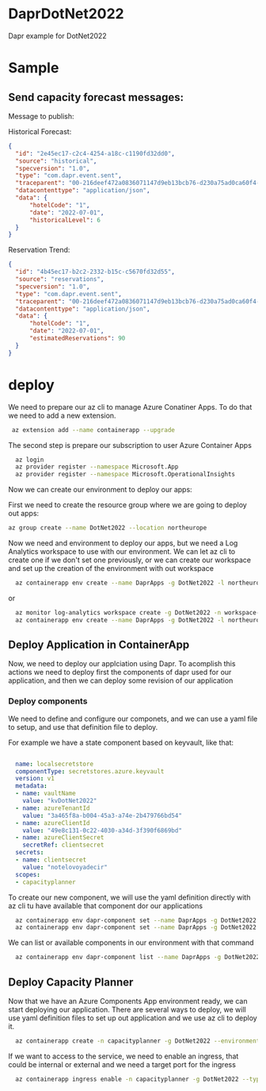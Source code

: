 # DaprDotNet2022
Dapr example for DotNet2022

# Sample

## Send capacity forecast messages:

Message to publish:

Historical Forecast:

``` json
{
  "id": "2e45ec17-c2c4-4254-a18c-c1190fd32dd0",
  "source": "historical",
  "specversion": "1.0",
  "type": "com.dapr.event.sent",
  "traceparent": "00-216deef472a0836071147d9eb13bcb76-d230a75ad0ca60f4-00",
  "datacontenttype": "application/json",
  "data": {
      "hotelCode": "1",
      "date": "2022-07-01",
      "historicalLevel": 6
  }
}
```

Reservation Trend:

``` json
{
  "id": "4b45ec17-b2c2-2332-b15c-c5670fd32d55",
  "source": "reservations",
  "specversion": "1.0",
  "type": "com.dapr.event.sent",
  "traceparent": "00-216deef472a0836071147d9eb13bcb76-d230a75ad0ca60f4-00",
  "datacontenttype": "application/json",
  "data": {
      "hotelCode": "1",
      "date": "2022-07-01",
      "estimatedReservations": 90
  }
}
```

# deploy

We need to prepare our az cli to manage Azure Conatiner Apps. To do that we need to add a new extension.

``` Bash
 az extension add --name containerapp --upgrade
```

The second step is prepare our subscription to user Azure Container Apps

``` Bash
  az login
  az provider register --namespace Microsoft.App
  az provider register --namespace Microsoft.OperationalInsights
```
  

Now we can create our environment to deploy our apps:

First we need to create the resource group where we are going to deploy out apps:

``` Bash
az group create --name DotNet2022 --location northeurope
``` 

Now we need and environment to deploy our apps, but we need a Log Analytics workspace to use with our environment. We can let az cli to create one if we don't set one previously, or we can create our workspace and set up the creation of the environment with out workspace

``` Bash
  az containerapp env create --name DaprApps -g DotNet2022 -l northeurope
```

or

``` Bash (pending...)
  az monitor log-analytics workspace create -g DotNet2022 -n workspace-DaprApps -l northeurope
  az containerapp env create --name DaprApps -g DotNet2022 -l northeurope --logs-workspace-id --logs-workspace-key
```

## Deploy Application in ContainerApp

Now, we need to deploy our applciation using Dapr. To acomplish this actions we need to deploy first the components of dapr used for our application, and then we can deploy some revision of our application

### Deploy components

We need to define and configure our componets, and we can use a yaml file to setup, and use that definition file to deploy.

For example we have a state component based on keyvault, like that:

``` yaml

  name: localsecretstore
  componentType: secretstores.azure.keyvault
  version: v1
  metadata:
  - name: vaultName
    value: "kvDotNet2022"
  - name: azureTenantId
    value: "3a465f8a-b004-45a3-a74e-2b479766bd54"
  - name: azureClientId
    value: "49e8c131-0c22-4030-a34d-3f390f6869bd"
  - name: azureClientSecret
    secretRef: clientsecret
  secrets:
  - name: clientsecret
    value: "notelovoyadecir"
  scopes:
  - capacityplanner

``` 

To create our new component, we will use the yaml definition directly with az cli tu have available that component dor  our applications

``` Bash
  az containerapp env dapr-component set --name DaprApps -g DotNet2022 --dapr-component-name mysecretstore --yaml .\deploy\mysecretstore.yaml
  az containerapp env dapr-component set --name DaprApps -g DotNet2022 --dapr-component-name mystatestore --yaml .\deploy\mystatestore.yaml
``` 

We can list or available components in our environment with that command

``` bash
  az containerapp env dapr-component list --name DaprApps -g DotNet2022 --output table
```

## Deploy Capacity Planner

Now that we have an Azure Components App environment ready, we can start deploying our application. There are several ways to deploy, we will use yaml definition files to set up out application and we use az cli to deploy it.


``` bash
  az containerapp create -n capacityplanner -g DotNet2022 --environment DaprApps --yaml .\deploy\capacityplanner.yml
```

If we want to access to the service, we need to enable an ingress, that could be internal or external and we need a target port for the ingress

```bash
  az containerapp ingress enable -n capacityplanner -g DotNet2022 --type internal --target-port 80
``` 

